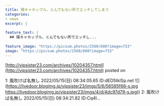 ```yaml
---
title: 陽キャカップル、とんでもない所でエッチしてしまう
categories:
- news
excerpt: |
  
feature_text: |
  ## 陽キャカップル、とんでもない所でエッチし...
  
feature_image: "https://picsum.photos/2560/600?image=733"
image: "https://picsum.photos/2560/600?image=733"
---
```


[http://vipsister23.com/archives/10204357.html](http://vipsister23.com/archives/10204357.html)
posted on 

<!--more-->

1: 風吹けば名無し 2022/05/15(日) 08:34:05.65 ID:dED5tklSp.net ![](https://livedoor.blogimg.jp/vipsister23/imgs/5/6/56585f66-s.jpg [https://livedoor.blogimg.jp/vipsister23/imgs/4/d/4dc97d79-s.jpg)](https://livedoor.blogimg.jp/vipsister23/imgs/4/d/4dc97d79-s.jpg)) 2: 風吹けば名無し 2022/05/15(日) 08:34:21.82 ID:Cq4I...
